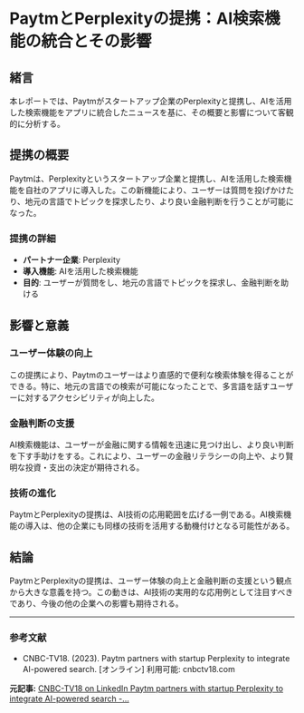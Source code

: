 # PaytmとPerplexityの提携：AI検索機能の統合とその影響

## 緒言

本レポートでは、Paytmがスタートアップ企業のPerplexityと提携し、AIを活用した検索機能をアプリに統合したニュースを基に、その概要と影響について客観的に分析する。

## 提携の概要

Paytmは、Perplexityというスタートアップ企業と提携し、AIを活用した検索機能を自社のアプリに導入した。この新機能により、ユーザーは質問を投げかけたり、地元の言語でトピックを探求したり、より良い金融判断を行うことが可能になった。

### 提携の詳細

- **パートナー企業**: Perplexity
- **導入機能**: AIを活用した検索機能
- **目的**: ユーザーが質問をし、地元の言語でトピックを探求し、金融判断を助ける

## 影響と意義

### ユーザー体験の向上

この提携により、Paytmのユーザーはより直感的で便利な検索体験を得ることができる。特に、地元の言語での検索が可能になったことで、多言語を話すユーザーに対するアクセシビリティが向上した。

### 金融判断の支援

AI検索機能は、ユーザーが金融に関する情報を迅速に見つけ出し、より良い判断を下す手助けをする。これにより、ユーザーの金融リテラシーの向上や、より賢明な投資・支出の決定が期待される。

### 技術の進化

PaytmとPerplexityの提携は、AI技術の応用範囲を広げる一例である。AI検索機能の導入は、他の企業にも同様の技術を活用する動機付けとなる可能性がある。

## 結論

PaytmとPerplexityの提携は、ユーザー体験の向上と金融判断の支援という観点から大きな意義を持つ。この動きは、AI技術の実用的な応用例として注目すべきであり、今後の他の企業への影響も期待される。

---

### 参考文献

- CNBC-TV18. (2023). Paytm partners with startup Perplexity to integrate AI-powered search. [オンライン] 利用可能: cnbctv18.com

**元記事:** [CNBC-TV18 on LinkedIn Paytm partners with startup Perplexity to integrate AI-powered search -…](https://www.linkedin.com/posts/cnbc-tv18_paytm-partners-with-startup-perplexity-to-activity-7300774961240055810-BDVD)